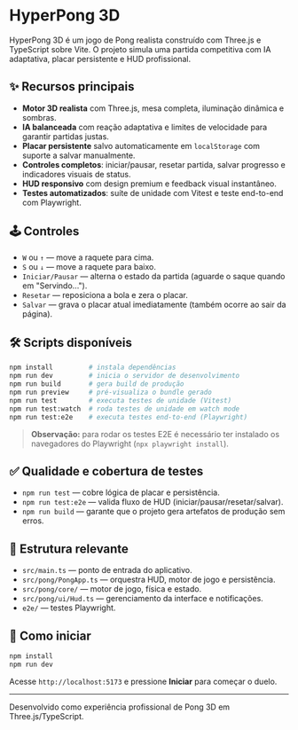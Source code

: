 # HyperPong 3D

HyperPong 3D é um jogo de Pong realista construído com Three.js e TypeScript sobre Vite. O projeto simula uma partida competitiva com IA adaptativa, placar persistente e HUD profissional.

## ✨ Recursos principais

- **Motor 3D realista** com Three.js, mesa completa, iluminação dinâmica e sombras.
- **IA balanceada** com reação adaptativa e limites de velocidade para garantir partidas justas.
- **Placar persistente** salvo automaticamente em `localStorage` com suporte a salvar manualmente.
- **Controles completos**: iniciar/pausar, resetar partida, salvar progresso e indicadores visuais de status.
- **HUD responsivo** com design premium e feedback visual instantâneo.
- **Testes automatizados**: suíte de unidade com Vitest e teste end-to-end com Playwright.

## 🕹️ Controles

- `W` ou `↑` — move a raquete para cima.
- `S` ou `↓` — move a raquete para baixo.
- `Iniciar/Pausar` — alterna o estado da partida (aguarde o saque quando em "Servindo...").
- `Resetar` — reposiciona a bola e zera o placar.
- `Salvar` — grava o placar atual imediatamente (também ocorre ao sair da página).

## 🛠️ Scripts disponíveis

```bash
npm install         # instala dependências
npm run dev         # inicia o servidor de desenvolvimento
npm run build       # gera build de produção
npm run preview     # pré-visualiza o bundle gerado
npm run test        # executa testes de unidade (Vitest)
npm run test:watch  # roda testes de unidade em watch mode
npm run test:e2e    # executa testes end-to-end (Playwright)
```

> **Observação:** para rodar os testes E2E é necessário ter instalado os navegadores do Playwright (`npx playwright install`).

## ✅ Qualidade e cobertura de testes

- `npm run test` — cobre lógica de placar e persistência.
- `npm run test:e2e` — valida fluxo de HUD (iniciar/pausar/resetar/salvar).
- `npm run build` — garante que o projeto gera artefatos de produção sem erros.

## 📁 Estrutura relevante

- `src/main.ts` — ponto de entrada do aplicativo.
- `src/pong/PongApp.ts` — orquestra HUD, motor de jogo e persistência.
- `src/pong/core/` — motor de jogo, física e estado.
- `src/pong/ui/Hud.ts` — gerenciamento da interface e notificações.
- `e2e/` — testes Playwright.

## 🚀 Como iniciar

```bash
npm install
npm run dev
```

Acesse `http://localhost:5173` e pressione **Iniciar** para começar o duelo.

---

Desenvolvido como experiência profissional de Pong 3D em Three.js/TypeScript.
